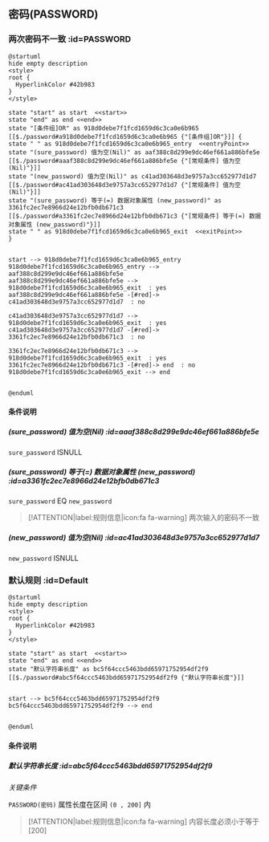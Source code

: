 ## 密码(PASSWORD) <!-- {docsify-ignore-all} -->

   

### 两次密码不一致 :id=PASSWORD

```plantuml
@startuml
hide empty description
<style>
root {
  HyperlinkColor #42b983
}
</style>

state "start" as start  <<start>>
state "end" as end <<end>>
state "[条件组]OR" as 918d0debe7f1fcd1659d6c3ca0e6b965 [[$./password#a918d0debe7f1fcd1659d6c3ca0e6b965 {"[条件组]OR"}]] {
state " " as 918d0debe7f1fcd1659d6c3ca0e6b965_entry  <<entryPoint>>
state "(sure_password) 值为空(Nil)" as aaf388c8d299e9dc46ef661a886bfe5e [[$./password#aaaf388c8d299e9dc46ef661a886bfe5e {"[常规条件] 值为空(Nil)"}]]
state "(new_password) 值为空(Nil)" as c41ad303648d3e9757a3cc652977d1d7 [[$./password#ac41ad303648d3e9757a3cc652977d1d7 {"[常规条件] 值为空(Nil)"}]]
state "(sure_password) 等于(=) 数据对象属性 (new_password)" as 3361fc2ec7e8966d24e12bfb0db671c3 [[$./password#a3361fc2ec7e8966d24e12bfb0db671c3 {"[常规条件] 等于(=) 数据对象属性 (new_password)"}]]
state " " as 918d0debe7f1fcd1659d6c3ca0e6b965_exit  <<exitPoint>>
}


start --> 918d0debe7f1fcd1659d6c3ca0e6b965_entry 
918d0debe7f1fcd1659d6c3ca0e6b965_entry --> aaf388c8d299e9dc46ef661a886bfe5e 
aaf388c8d299e9dc46ef661a886bfe5e --> 918d0debe7f1fcd1659d6c3ca0e6b965_exit  : yes
aaf388c8d299e9dc46ef661a886bfe5e -[#red]-> c41ad303648d3e9757a3cc652977d1d7  : no

c41ad303648d3e9757a3cc652977d1d7 --> 918d0debe7f1fcd1659d6c3ca0e6b965_exit  : yes
c41ad303648d3e9757a3cc652977d1d7 -[#red]-> 3361fc2ec7e8966d24e12bfb0db671c3  : no

3361fc2ec7e8966d24e12bfb0db671c3 --> 918d0debe7f1fcd1659d6c3ca0e6b965_exit  : yes
3361fc2ec7e8966d24e12bfb0db671c3 -[#red]-> end  : no
918d0debe7f1fcd1659d6c3ca0e6b965_exit --> end 


@enduml
```

#### 条件说明

##### (sure_password) 值为空(Nil) :id=aaaf388c8d299e9dc46ef661a886bfe5e



`sure_password` ISNULL 

##### (sure_password) 等于(=) 数据对象属性 (new_password) :id=a3361fc2ec7e8966d24e12bfb0db671c3



`sure_password` EQ  `new_password`

> [!ATTENTION|label:规则信息|icon:fa fa-warning]
> 两次输入的密码不一致


##### (new_password) 值为空(Nil) :id=ac41ad303648d3e9757a3cc652977d1d7



`new_password` ISNULL 


### 默认规则 :id=Default

```plantuml
@startuml
hide empty description
<style>
root {
  HyperlinkColor #42b983
}
</style>

state "start" as start  <<start>>
state "end" as end <<end>>
state "默认字符串长度" as bc5f64ccc5463bdd65971752954df2f9 [[$./password#abc5f64ccc5463bdd65971752954df2f9 {"默认字符串长度"}]]


start --> bc5f64ccc5463bdd65971752954df2f9 
bc5f64ccc5463bdd65971752954df2f9 --> end 


@enduml
```

#### 条件说明

##### 默认字符串长度 :id=abc5f64ccc5463bdd65971752954df2f9


*关键条件*


`PASSWORD(密码)` 属性长度在区间 `(0 , 200]` 内

> [!ATTENTION|label:规则信息|icon:fa fa-warning]
> 内容长度必须小于等于[200]







